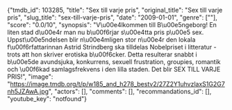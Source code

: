 {"tmdb_id": 103285, "title": "Sex till varje pris", "original_title": "Sex till varje pris", "slug_title": "sex-till-varje-pris", "date": "2009-01-01", "genre": [""], "score": "0.0/10", "synopsis": "V\u00e4lkommen till B\u00e5ngeborg! En liten stad d\u00e4r man nu b\u00f6rjar s\u00e4tta pris p\u00e5 sex. Uppst\u00e5ndelsen blir n\u00e4mligen stor n\u00e4r den lokala f\u00f6rfattarinnan Astrid Strindberg ska tilldelas Nobelpriset i litteratur - trots att hon skriver erotiska b\u00f6cker. Detta resulterar snabbt i b\u00e5de avundsjuka, konkurrens, sexuell frustration, groupies, romantik och \u00f6kad samlagsfrekvens i den lilla staden. Det blir SEX TILL VARJE PRIS!", "image": "https://image.tmdb.org/t/p/w185_and_h278_bestv2/27Z2Y1uhvzlaxS1G2G7nh5JZAwA.jpg", "actors": [], "comments": [], "recommandations_id": [], "youtube_key": "notfound"}